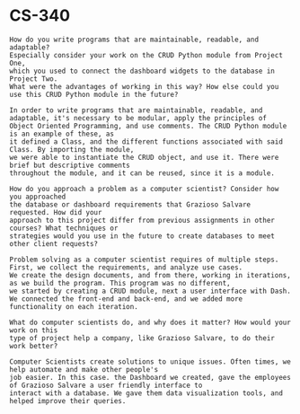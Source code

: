 # CS-340


    How do you write programs that are maintainable, readable, and adaptable? 
    Especially consider your work on the CRUD Python module from Project One, 
    which you used to connect the dashboard widgets to the database in Project Two. 
    What were the advantages of working in this way? How else could you use this CRUD Python module in the future?
    
    In order to write programs that are maintainable, readable, and adaptable, it's necessary to be modular, apply the principles of 
    Object Oriented Programming, and use comments. The CRUD Python module is an example of these, as
    it defined a Class, and the different functions associated with said Class. By importing the module,
    we were able to instantiate the CRUD object, and use it. There were brief but descriptive comments
    throughout the module, and it can be reused, since it is a module.
    
    How do you approach a problem as a computer scientist? Consider how you approached 
    the database or dashboard requirements that Grazioso Salvare requested. How did your 
    approach to this project differ from previous assignments in other courses? What techniques or 
    strategies would you use in the future to create databases to meet other client requests?
    
    Problem solving as a computer scientist requires of multiple steps. First, we collect the requirements, and analyze use cases.
    We create the design documents, and from there, working in iterations, as we build the program. This program was no different,
    we started by creating a CRUD module, next a user interface with Dash. We connected the front-end and back-end, and we added more
    functionality on each iteration.
    
    What do computer scientists do, and why does it matter? How would your work on this 
    type of project help a company, like Grazioso Salvare, to do their work better?
    
    Computer Scientists create solutions to unique issues. Often times, we help automate and make other people's
    job easier. In this case. the Dashboard we created, gave the employees of Grazioso Salvare a user friendly interface to
    interact with a database. We gave them data visualization tools, and helped improve their queries.
